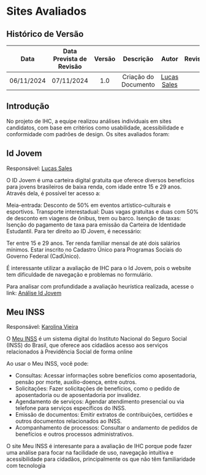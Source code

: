 # Sites Avaliados

## Histórico de Versão
|    Data    | Data Prevista de Revisão | Versão |          Descrição           |                   Autor                    |                Revisor                 |
| :--------: | :----------------------: | :----: | :--------------------------: | :----------------------------------------: | :------------------------------------: |
| 06/11/2024 |        07/11/2024        |  1.0   |     Criação do Documento     |   [Lucas Sales](https://github.com/Lux-Sales)    |  |

## Introdução

No projeto de IHC, a equipe realizou análises individuais em sites candidatos, com base em critérios como usabilidade, acessibilidade e conformidade com padrões de design. Os sites avaliados foram:

## Id Jovem
Responsável: [Lucas Sales](https://github.com/Lux-Sales)

O ID Jovem é uma carteira digital gratuita que oferece diversos benefícios para jovens brasileiros de baixa renda, com idade entre 15 e 29 anos. Através dela, é possível ter acesso a:

Meia-entrada: Desconto de 50% em eventos artístico-culturais e esportivos.
Transporte interestadual: Duas vagas gratuitas e duas com 50% de desconto em viagens de ônibus, trem ou barco.
Isenção de taxas: Isenção do pagamento de taxa para emissão da Carteira de Identidade Estudantil.
Para ter direito ao ID Jovem, é necessário:

Ter entre 15 e 29 anos.
Ter renda familiar mensal de até dois salários mínimos.
Estar inscrito no Cadastro Único para Programas Sociais do Governo Federal (CadÚnico).   

É interessante utilizar a avaliação de IHC para o Id Jovem, pois o website tem dificuldade de navegação e problemas no formulário.

Para analisar com profundidade a avaliação heurística realizada, acesse o link: <a href="../../assets/sitesAvaliados/idJovem.pdf" target="_blank">Análise Id Jovem</a>

  
## Meu INSS
Responsável: [Karolina Vieira](https://github.com/Karolina91)

O [Meu INSS](https://meu.inss.gov.br/#/login) é um sistema digital do Instituto Nacional do Seguro Social (INSS) do Brasil, que oferece aos cidadãos acesso aos serviços relacionados à Previdência Social de forma online

Ao usar o Meu INSS, você pode:

- Consultas: Acessar informações sobre benefícios como aposentadoria, pensão por morte, auxílio-doença, entre outros.
- Solicitações: Fazer solicitações de benefícios, como o pedido de aposentadoria ou de aposentadoria por invalidez.
- Agendamento de serviços: Agendar atendimento presencial ou via telefone para serviços específicos do INSS.
- Emissão de documentos: Emitir extratos de contribuições, certidões e outros documentos relacionados ao INSS.
- Acompanhamento de processos: Consultar o andamento de pedidos de benefícios e outros processos administrativos.

O site Meu INSS é interesante para a avaliação de IHC porque pode fazer uma análise para focar na facilidade de uso, navegação intuitiva e acessibilidade para cidadãos, principalmente os que não têm familiaridade com tecnologia
